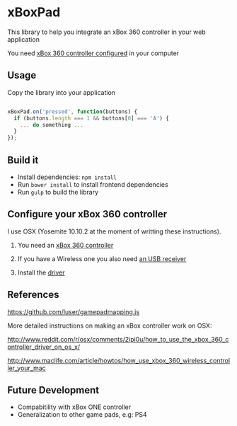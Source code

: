 xBoxPad
==================================================

This library to help you integrate an xBox 360 
controller in your web application

You need [xBox 360 controller configured](#configure-your-xbox-360-controller) in your computer

Usage
--------------------------------------

Copy the library into your application

```js

xBoxPad.on('pressed', function(buttons) {
  if (buttons.length === 1 && buttons[0] === 'A') {
    ... do something ...
  }
});

```

Build it
--------------------------------------

- Install dependencies: `npm install`
- Run `bower install` to install frontend dependencies
- Run `gulp` to build the library

<a id="configure"></a>Configure your xBox 360 controller
--------------------------------------

I use OSX (Yosemite 10.10.2 at the moment of writting these instructions).

1. You need an [xBox 360 controller](http://www.amazon.com/Xbox-360-Wireless-Controller-Glossy-Black/dp/B003ZSP0WW)

2. If you have a Wireless one you also need [an USB receiver](http://www.amazon.com/dp/B000HZFCT2/ref=pe_175190_21431760_M3T1_ST1_dp_1)

3. Install the [driver](https://github.com/d235j/360Controller/releases)

References
--------------------------------------

https://github.com/luser/gamepadmapping.js

More detailed instructions on making an xBox controller work on OSX:

http://www.reddit.com/r/osx/comments/2ipi0u/how_to_use_the_xbox_360_controller_driver_on_os_x/

http://www.maclife.com/article/howtos/how_use_xbox_360_wireless_controller_your_mac

Future Development
--------------------------------------

- Compabitility with xBox ONE controller
- Generalization to other game pads, e.g: PS4
